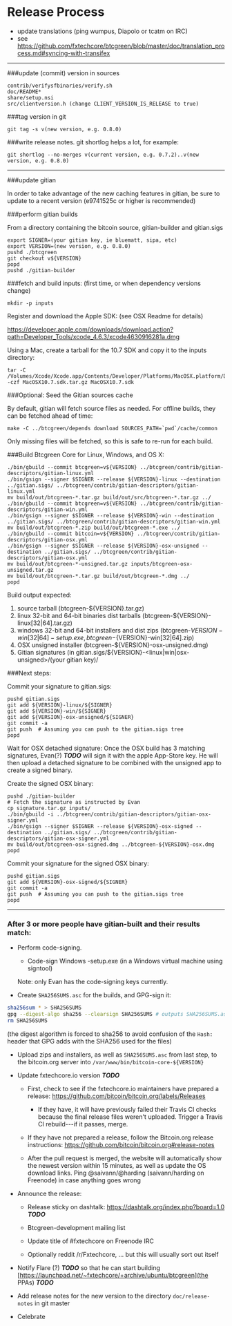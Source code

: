 Release Process
====================

* update translations (ping wumpus, Diapolo or tcatm on IRC)
* see https://github.com/fxtechcore/btcgreen/blob/master/doc/translation_process.md#syncing-with-transifex

* * *

###update (commit) version in sources

	contrib/verifysfbinaries/verify.sh
	doc/README*
	share/setup.nsi
	src/clientversion.h (change CLIENT_VERSION_IS_RELEASE to true)

###tag version in git

	git tag -s v(new version, e.g. 0.8.0)

###write release notes. git shortlog helps a lot, for example:

	git shortlog --no-merges v(current version, e.g. 0.7.2)..v(new version, e.g. 0.8.0)

* * *

###update gitian

 In order to take advantage of the new caching features in gitian, be sure to update to a recent version (e9741525c or higher is recommended)

###perform gitian builds

 From a directory containing the bitcoin source, gitian-builder and gitian.sigs

	export SIGNER=(your gitian key, ie bluematt, sipa, etc)
	export VERSION=(new version, e.g. 0.8.0)
	pushd ./btcgreen
	git checkout v${VERSION}
	popd
	pushd ./gitian-builder

###fetch and build inputs: (first time, or when dependency versions change)
 
	mkdir -p inputs

 Register and download the Apple SDK: (see OSX Readme for details)
 
 https://developer.apple.com/downloads/download.action?path=Developer_Tools/xcode_4.6.3/xcode4630916281a.dmg
 
 Using a Mac, create a tarball for the 10.7 SDK and copy it to the inputs directory:
 
	tar -C /Volumes/Xcode/Xcode.app/Contents/Developer/Platforms/MacOSX.platform/Developer/SDKs/ -czf MacOSX10.7.sdk.tar.gz MacOSX10.7.sdk

###Optional: Seed the Gitian sources cache

  By default, gitian will fetch source files as needed. For offline builds, they can be fetched ahead of time:

	make -C ../btcgreen/depends download SOURCES_PATH=`pwd`/cache/common

  Only missing files will be fetched, so this is safe to re-run for each build.

###Build Btcgreen Core for Linux, Windows, and OS X:

	./bin/gbuild --commit btcgreen=v${VERSION} ../btcgreen/contrib/gitian-descriptors/gitian-linux.yml
	./bin/gsign --signer $SIGNER --release ${VERSION}-linux --destination ../gitian.sigs/ ../btcgreen/contrib/gitian-descriptors/gitian-linux.yml
	mv build/out/btcgreen-*.tar.gz build/out/src/btcgreen-*.tar.gz ../
	./bin/gbuild --commit btcgreen=v${VERSION} ../btcgreen/contrib/gitian-descriptors/gitian-win.yml
	./bin/gsign --signer $SIGNER --release ${VERSION}-win --destination ../gitian.sigs/ ../btcgreen/contrib/gitian-descriptors/gitian-win.yml
	mv build/out/btcgreen-*.zip build/out/btcgreen-*.exe ../
	./bin/gbuild --commit bitcoin=v${VERSION} ../btcgreen/contrib/gitian-descriptors/gitian-osx.yml
	./bin/gsign --signer $SIGNER --release ${VERSION}-osx-unsigned --destination ../gitian.sigs/ ../btcgreen/contrib/gitian-descriptors/gitian-osx.yml
	mv build/out/btcgreen-*-unsigned.tar.gz inputs/btcgreen-osx-unsigned.tar.gz
	mv build/out/btcgreen-*.tar.gz build/out/btcgreen-*.dmg ../
	popd
  Build output expected:

  1. source tarball (btcgreen-${VERSION}.tar.gz)
  2. linux 32-bit and 64-bit binaries dist tarballs (btcgreen-${VERSION}-linux[32|64].tar.gz)
  3. windows 32-bit and 64-bit installers and dist zips (btcgreen-${VERSION}-win[32|64]-setup.exe, btcgreen-${VERSION}-win[32|64].zip)
  4. OSX unsigned installer (btcgreen-${VERSION}-osx-unsigned.dmg)
  5. Gitian signatures (in gitian.sigs/${VERSION}-<linux|win|osx-unsigned>/(your gitian key)/

###Next steps:

Commit your signature to gitian.sigs:

	pushd gitian.sigs
	git add ${VERSION}-linux/${SIGNER}
	git add ${VERSION}-win/${SIGNER}
	git add ${VERSION}-osx-unsigned/${SIGNER}
	git commit -a
	git push  # Assuming you can push to the gitian.sigs tree
	popd

  Wait for OSX detached signature:
	Once the OSX build has 3 matching signatures, Evan(?) ***TODO*** will sign it with the apple App-Store key.
	He will then upload a detached signature to be combined with the unsigned app to create a signed binary.

  Create the signed OSX binary:

	pushd ./gitian-builder
	# Fetch the signature as instructed by Evan
	cp signature.tar.gz inputs/
	./bin/gbuild -i ../btcgreen/contrib/gitian-descriptors/gitian-osx-signer.yml
	./bin/gsign --signer $SIGNER --release ${VERSION}-osx-signed --destination ../gitian.sigs/ ../btcgreen/contrib/gitian-descriptors/gitian-osx-signer.yml
	mv build/out/btcgreen-osx-signed.dmg ../btcgreen-${VERSION}-osx.dmg
	popd

Commit your signature for the signed OSX binary:

	pushd gitian.sigs
	git add ${VERSION}-osx-signed/${SIGNER}
	git commit -a
	git push  # Assuming you can push to the gitian.sigs tree
	popd

-------------------------------------------------------------------------

### After 3 or more people have gitian-built and their results match:

- Perform code-signing.

    - Code-sign Windows -setup.exe (in a Windows virtual machine using signtool)

  Note: only Evan has the code-signing keys currently.

- Create `SHA256SUMS.asc` for the builds, and GPG-sign it:
```bash
sha256sum * > SHA256SUMS
gpg --digest-algo sha256 --clearsign SHA256SUMS # outputs SHA256SUMS.asc
rm SHA256SUMS
```
(the digest algorithm is forced to sha256 to avoid confusion of the `Hash:` header that GPG adds with the SHA256 used for the files)

- Upload zips and installers, as well as `SHA256SUMS.asc` from last step, to the bitcoin.org server
  into `/var/www/bin/bitcoin-core-${VERSION}`

- Update fxtechcore.io version ***TODO***

  - First, check to see if the fxtechcore.io maintainers have prepared a
    release: https://github.com/bitcoin/bitcoin.org/labels/Releases

      - If they have, it will have previously failed their Travis CI
        checks because the final release files weren't uploaded.
        Trigger a Travis CI rebuild---if it passes, merge.

  - If they have not prepared a release, follow the Bitcoin.org release
    instructions: https://github.com/bitcoin/bitcoin.org#release-notes

  - After the pull request is merged, the website will automatically show the newest version within 15 minutes, as well
    as update the OS download links. Ping @saivann/@harding (saivann/harding on Freenode) in case anything goes wrong

- Announce the release:

  - Release sticky on dashtalk: https://dashtalk.org/index.php?board=1.0 ***TODO***

  - Btcgreen-development mailing list

  - Update title of #fxtechcore on Freenode IRC

  - Optionally reddit /r/Fxtechcore, ... but this will usually sort out itself

- Notify Flare (?) ***TODO*** so that he can start building [https://launchpad.net/~fxtechcore/+archive/ubuntu/btcgreen](the PPAs) ***TODO***

- Add release notes for the new version to the directory `doc/release-notes` in git master

- Celebrate
